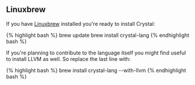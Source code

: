 ## Linuxbrew

If you have [Linuxbrew](https://linuxbrew.sh) installed you're ready to install Crystal:

<div class="code_section">{% highlight bash %}
brew update
brew install crystal-lang
{% endhighlight bash %}</div>

If you're planning to contribute to the language itself you might find useful to install LLVM as well. So replace the last line with:

<div class="code_section">{% highlight bash %}
brew install crystal-lang --with-llvm
{% endhighlight bash %}</div>
